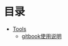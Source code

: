 # 目录

* [Tools](Tools/README.md)
  * [gitbook使用说明](Tools/gitbook.md)

<!--stackedit_data:
eyJoaXN0b3J5IjpbLTk4MzAwMDkyMSwtMTU1ODA0NTg2MCwyMD
gyNDk3NTEsMjE0MzA0ODEyN119
-->